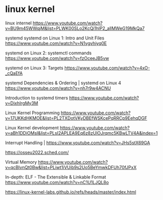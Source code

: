 # linux kernel
linux internel
https://www.youtube.com/watch?v=BU9m45WWqjM&list=PLWK00SLo2KcQi1hlP2_allMWeG19MkQa7



systemd
 systemd on Linux 1: Intro and Unit Files 
https://www.youtube.com/watch?v=N1vgvhiyq0E

 systemd on Linux 2: systemctl commands 
 https://www.youtube.com/watch?v=fzOceeJB5vw

  systemd on Linux 3: Targets 
  https://www.youtube.com/watch?v=4xO-_cQaEfA

   systemd Dependencies & Ordering | systemd on Linux 4 
  https://www.youtube.com/watch?v=nh7r9w4ACNU

 Introduction to systemd timers 
 https://www.youtube.com/watch?v=DixhIrgMy3M

Linux Kernel Programming
 https://www.youtube.com/watch?v=17UKKdHKMOE&list=PL2TXDotVKyDBEfWSKcePqRRCp9EehqDGF



Linux Kernel development
https://www.youtube.com/watch?v=aBh1DDiOMsI&list=PLsI2APLEA9Eq6z8zUlOJrqmc5KBwLTV4A&index=1

Interrupt Handling |
https://www.youtube.com/watch?v=JHs5stX69GA


 https://osseu2022.sched.com/

Virtual Memory
 https://www.youtube.com/watch?v=qcBIvnQt0Bw&list=PLiwt1iVUib9s2Uo5BeYmwkDFUh70fJPxX


In-depth: ELF - The Extensible & Linkable Format
 https://www.youtube.com/watch?v=nC1U1LJQL8o


https://linux-kernel-labs.github.io/refs/heads/master/index.html